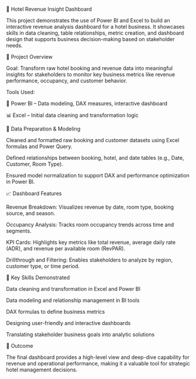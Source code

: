 🏨 Hotel Revenue Insight Dashboard

This project demonstrates the use of Power BI and Excel to build an interactive revenue analysis dashboard for a hotel business. It showcases skills in data cleaning, table relationships, metric creation, and dashboard design that supports business decision-making based on stakeholder needs.

📌 Project Overview

Goal: Transform raw hotel booking and revenue data into meaningful insights for stakeholders to monitor key business metrics like revenue performance, occupancy, and customer behavior.

Tools Used:

💼 Power BI – Data modeling, DAX measures, interactive dashboard

📊 Excel – Initial data cleaning and transformation logic

🧹 Data Preparation & Modeling

Cleaned and formatted raw booking and customer datasets using Excel formulas and Power Query.

Defined relationships between booking, hotel, and date tables (e.g., Date, Customer, Room Type).

Ensured model normalization to support DAX and performance optimization in Power BI.

📈 Dashboard Features

Revenue Breakdown: Visualizes revenue by date, room type, booking source, and season.

Occupancy Analysis: Tracks room occupancy trends across time and segments.

KPI Cards: Highlights key metrics like total revenue, average daily rate (ADR), and revenue per available room (RevPAR).

Drillthrough and Filtering: Enables stakeholders to analyze by region, customer type, or time period.

🧠 Key Skills Demonstrated

Data cleaning and transformation in Excel and Power BI

Data modeling and relationship management in BI tools

DAX formulas to define business metrics

Designing user-friendly and interactive dashboards

Translating stakeholder business goals into analytic solutions

🏁 Outcome

The final dashboard provides a high-level view and deep-dive capability for revenue and operational performance, making it a valuable tool for strategic hotel management decisions.
